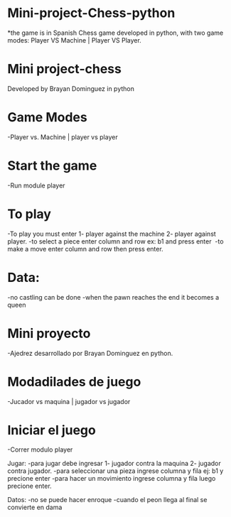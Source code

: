 # Mini-project-Chess-python
  *the game is in Spanish
  Chess game developed in python, with two game modes: Player VS Machine | Player VS Player.

# Mini project-chess
Developed by Brayan Dominguez in python

# Game Modes
-Player vs. Machine | player vs player

# Start the game
-Run module player

# To play
-To play you must enter 1- player against the machine 2- player against player.
-to select a piece enter column and row ex: b1 and press enter
 -to make a move enter column and row then press enter.

# Data:
-no castling can be done
-when the pawn reaches the end it becomes a queen



# Mini proyecto
-Ajedrez desarrollado por Brayan Dominguez en python.

# Modadilades de juego
-Jucador vs maquina | jugador vs jugador

# Iniciar el juego
-Correr modulo player

Jugar: 
-para jugar debe ingresar 1- jugador contra la maquina 2- jugador contra jugador.
-para seleccionar una pieza ingrese columna y fila ej: b1 y precione enter
-para hacer un movimiento ingrese columna y fila luego precione enter.

Datos:
-no se puede hacer enroque
-cuando el peon llega al final se convierte en dama


